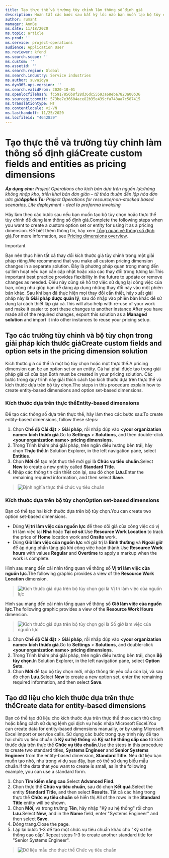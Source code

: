 ```yaml
---
title: Tạo thực thể và trường tùy chỉnh làm thông số định giá
description: Hoàn tất các bước sau bất kỳ lúc nào bạn muốn tạo bộ tùy chọn hoặc thực thể tùy chỉnh.
author: rumant
manager: AnnBe
ms.date: 11/18/2020
ms.topic: article
ms.prod: ''
ms.service: project-operations
audience: Application User
ms.reviewer: kfend
ms.search.scope: ''
ms.custom: ''
ms.assetid: ''
ms.search.region: Global
ms.search.industry: Service industries
ms.author: suvaidya
ms.dyn365.ops.version: ''
ms.search.validFrom: 2020-10-01
ms.openlocfilehash: fc5917856b8f28d36dc55593a68eba7823a00b36
ms.sourcegitcommit: 573be7e36604ace82b35e439cfa748aa7c587415
ms.translationtype: HT
ms.contentlocale: vi-VN
ms.lasthandoff: 11/25/2020
ms.locfileid: "4642839"
---
```

# <a name="create-custom-fields-and-entities-as-pricing-dimensions"></a><span data-ttu-id="8439f-103">Tạo thực thể và trường tùy chỉnh làm thông số định giá</span><span class="sxs-lookup"><span data-stu-id="8439f-103">Create custom fields and entities as pricing dimensions</span></span>

<span data-ttu-id="8439f-104">_**Áp dụng cho:** Project Operations cho kịch bản dựa trên nguồn lực/hàng không nhập kho, triển khai bản đơn giản – từ thỏa thuận đến lập hóa đơn ước giá_</span><span class="sxs-lookup"><span data-stu-id="8439f-104">_**Applies To:** Project Operations for resource/non-stocked based scenarios, Lite deployment - deal to proforma invoicing_</span></span>

<span data-ttu-id="8439f-105">Hãy làm theo các bước sau nếu bạn muốn tạo bộ tùy chọn hoặc thực thể tùy chỉnh để dùng làm thông số định giá.</span><span class="sxs-lookup"><span data-stu-id="8439f-105">Complete the following steps when you want to create a custom option set or entity for using it as a pricing dimension.</span></span> <span data-ttu-id="8439f-106">Để biết thêm thông tin, hãy xem [Tổng quan về thông số định giá](pricing-dimensions-overview.md).</span><span class="sxs-lookup"><span data-stu-id="8439f-106">For more information, see [Pricing dimensions overview](pricing-dimensions-overview.md).</span></span>  

> [!IMPORTANT]
> <span data-ttu-id="8439f-107">Bạn nên thực hiện tất cả thay đổi kích thước giá tùy chỉnh trong một giải pháp riêng.</span><span class="sxs-lookup"><span data-stu-id="8439f-107">We recommend that you make all custom pricing dimension changes in a separate solution.</span></span> <span data-ttu-id="8439f-108">Đây là phương pháp quan trọng mang đến sự linh hoạt nếu bạn cần cập nhật hoặc xóa các thay đổi trong tương lai.</span><span class="sxs-lookup"><span data-stu-id="8439f-108">This important best practice provides flexibility in the future to update or remove changes as needed.</span></span> <span data-ttu-id="8439f-109">Điều này cũng sẽ hỗ trợ việc sử dụng lại công việc của bạn, cũng như giúp bạn dễ dàng áp dụng những thay đổi này vào một phiên bản khác. Sau khi bạn đã thực hiện mọi thay đổi cần thiết, hãy xuất giải pháp này là **Giải pháp được quản lý**, sau đó nhập vào phiên bản khác để sử dụng lại cách thiết lập giá cả.</span><span class="sxs-lookup"><span data-stu-id="8439f-109">This will also help with re-use of your work and make it easier to port these changes to another instance After you have made all of the required changes, export this solution as a **Managed solution** and import it into other instances to reuse your pricing setup.</span></span>

  
## <a name="create-custom-fields-and-option-sets-in-the-pricing-dimension-solution"></a><span data-ttu-id="8439f-110">Tạo các trường tùy chỉnh và bộ tùy chọn trong giải pháp kích thước giá</span><span class="sxs-lookup"><span data-stu-id="8439f-110">Create custom fields and option sets in the pricing dimension solution</span></span>

<span data-ttu-id="8439f-111">Kích thước giá có thể là một bộ tùy chọn hoặc một thực thể.</span><span class="sxs-lookup"><span data-stu-id="8439f-111">A pricing dimension can be an option set or an entity.</span></span> <span data-ttu-id="8439f-112">Cả hai phải được tạo trong giải pháp giá cả của bạn.</span><span class="sxs-lookup"><span data-stu-id="8439f-112">Both must be created in your pricing solution.</span></span> <span data-ttu-id="8439f-113">Các bước trong quy trình này giải thích cách tạo kích thước dựa trên thực thể và kích thước dựa trên bộ tùy chọn.</span><span class="sxs-lookup"><span data-stu-id="8439f-113">The steps in this procedure explain how to create entity-based dimensions and option set-based dimensions.</span></span>

### <a name="entity-based-dimensions"></a><span data-ttu-id="8439f-114">Kích thước dựa trên thực thể</span><span class="sxs-lookup"><span data-stu-id="8439f-114">Entity-based dimensions</span></span>
<span data-ttu-id="8439f-115">Để tạo các thông số dựa trên thực thể, hãy làm theo các bước sau:</span><span class="sxs-lookup"><span data-stu-id="8439f-115">To create entity-based dimensions, follow these steps:</span></span>

1. <span data-ttu-id="8439f-116">Chọn **Chế độ Cài đặt** > **Giải pháp**, rồi nhấp đúp vào **\<your organization name> kích thước giá**.</span><span class="sxs-lookup"><span data-stu-id="8439f-116">Go to **Settings** > **Solutions**, and then double-click **\<your organization name> pricing dimensions**.</span></span>
2. <span data-ttu-id="8439f-117">Trong Trình khám phá giải pháp, trên ngăn điều hướng bên trái, hãy chọn **Thực thể**.</span><span class="sxs-lookup"><span data-stu-id="8439f-117">In Solution Explorer, in the left navigation pane, select **Entities**.</span></span>
3. <span data-ttu-id="8439f-118">Chọn **Mới** để tạo một thực thể mới gọi là **Chức vụ tiêu chuẩn**.</span><span class="sxs-lookup"><span data-stu-id="8439f-118">Select **New** to create a new entity called **Standard Title**.</span></span> 
4. <span data-ttu-id="8439f-119">Nhập các thông tin cần thiết còn lại, sau đó chọn **Lưu**.</span><span class="sxs-lookup"><span data-stu-id="8439f-119">Enter the remaining required information, and then select **Save**.</span></span>

> ![Định nghĩa thực thể chức vụ tiêu chuẩn](media/Standard-Title-entity-definition.png)

### <a name="option-set-based-dimensions"></a><span data-ttu-id="8439f-121">Kích thước dựa trên bộ tùy chọn</span><span class="sxs-lookup"><span data-stu-id="8439f-121">Option set-based dimensions</span></span> 
<span data-ttu-id="8439f-122">Bạn có thể tạo hai kích thước dựa trên bộ tùy chọn.</span><span class="sxs-lookup"><span data-stu-id="8439f-122">You can create two option set-based dimensions.</span></span> 

- <span data-ttu-id="8439f-123">Dùng **Vị trí làm việc của nguồn lực** để theo dõi giá của công việc có vị trí làm việc tại **Nhà** hoặc **Tại cơ sở**.</span><span class="sxs-lookup"><span data-stu-id="8439f-123">Use **Resource Work Location** to track the price of **Home** location work and **Onsite** work.</span></span> 
- <span data-ttu-id="8439f-124">Dùng **Giờ làm việc của nguồn lực** với giá trị là **Bình thường** và **Ngoài giờ** để áp dụng phần tăng giá khi công việc hoàn thành.</span><span class="sxs-lookup"><span data-stu-id="8439f-124">Use **Resource Work hours** with values **Regular** and **Overtime** to apply a markup when the work is complete.</span></span>

<span data-ttu-id="8439f-125">Hình sau mang đến cái nhìn tổng quan về thông số **Vị trí làm việc của nguồn lực**.</span><span class="sxs-lookup"><span data-stu-id="8439f-125">The following graphic provides a view of the **Resource Work Location** dimension.</span></span> 

> ![Kích thước giá dựa trên bộ tùy chọn gọi là Vị trí làm việc của nguồn lực](media/Option-set-PD-called-Resource-Work-Location.png)

<span data-ttu-id="8439f-127">Hình sau mang đến cái nhìn tổng quan về thông số **Giờ làm việc của nguồn lực**.</span><span class="sxs-lookup"><span data-stu-id="8439f-127">The following graphic provides a view of the **Resource Work Hours** dimension.</span></span> 

> ![Kích thước giá dựa trên bộ tùy chọn gọi là Số giờ làm việc của nguồn lực](media/Option-set-PD-called-Resource-Work-Hours.png)

1. <span data-ttu-id="8439f-129">Chọn **Chế độ Cài đặt** > **Giải pháp**, rồi nhấp đúp vào **\<your organization name> kích thước giá**.</span><span class="sxs-lookup"><span data-stu-id="8439f-129">Go to **Settings** > **Solutions**, and double-click  **\<your organization name> pricing dimensions**.</span></span> 
2. <span data-ttu-id="8439f-130">Trong Trình khám phá giải pháp, trên ngăn điều hướng bên trái, chọn **Bộ tùy chọn**.</span><span class="sxs-lookup"><span data-stu-id="8439f-130">In Solution Explorer, in the left navigation pane, select  **Option Sets**.</span></span> 
3. <span data-ttu-id="8439f-131">Chọn **Mới** để tạo bộ tùy chọn mới, nhập thông tin yêu cầu còn lại, và sau đó chọn **Lưu**.</span><span class="sxs-lookup"><span data-stu-id="8439f-131">Select **New** to create a new option set, enter the remaining required information, and then select **Save**.</span></span>

## <a name="create-data-for-entity-based-dimensions"></a><span data-ttu-id="8439f-132">Tạo dữ liệu cho kích thước dựa trên thực thể</span><span class="sxs-lookup"><span data-stu-id="8439f-132">Create data for entity-based dimensions</span></span>

<span data-ttu-id="8439f-133">Bạn có thể tạo dữ liệu cho kích thước dựa trên thực thể theo cách thủ công hoặc bằng cách sử dụng lệnh gọi dịch vụ hoặc nhập Microsoft Excel.</span><span class="sxs-lookup"><span data-stu-id="8439f-133">You can create data for entity-based dimensions manually, or by using Microsoft Excel import or service calls.</span></span> <span data-ttu-id="8439f-134">Sử dụng các bước trong quy trình này để tạo hai chức vụ tiêu chuẩn là **Kỹ sư hệ thống** và **Kỹ sư hệ thống cấp cao** từ kích thước dựa trên thực thể **Chức vụ tiêu chuẩn**.</span><span class="sxs-lookup"><span data-stu-id="8439f-134">Use the steps in this procedure to create two standard titles, **Systems Engineer** and **Senior Systems Engineer** from the entity-based dimension, **Standard Title**.</span></span> <span data-ttu-id="8439f-135">Nếu dữ liệu bạn muốn tạo nhỏ, như trong ví dụ sau đây, bạn có thể sử dụng biểu mẫu chuẩn.</span><span class="sxs-lookup"><span data-stu-id="8439f-135">If the data that you want to create is small, as in the following example, you can use a standard form.</span></span>

1. <span data-ttu-id="8439f-136">Chọn **Tìm kiếm nâng cao**.</span><span class="sxs-lookup"><span data-stu-id="8439f-136">Select **Advanced Find**.</span></span>
2. <span data-ttu-id="8439f-137">Chọn thực thể **Chức vụ tiêu chuẩn**, sau đó chọn **Kết quả**.</span><span class="sxs-lookup"><span data-stu-id="8439f-137">Select the entity **Standard Title**, and then select **Results**.</span></span> <span data-ttu-id="8439f-138">Tất cả các hàng trong thực thể **Chức vụ tiêu chuẩn** sẽ hiển thị.</span><span class="sxs-lookup"><span data-stu-id="8439f-138">All of the rows in the **Standard Title** entity will be shown.</span></span>
3. <span data-ttu-id="8439f-139">Chọn **Mới**, và trong trường **Tên**, hãy nhập "Kỹ sư hệ thống" rồi chọn **Lưu**.</span><span class="sxs-lookup"><span data-stu-id="8439f-139">Select **New**, and in the **Name** field, enter "Systems Engineer" and then select **Save**.</span></span>
4. <span data-ttu-id="8439f-140">Đóng trang.</span><span class="sxs-lookup"><span data-stu-id="8439f-140">Close the page.</span></span> 
5. <span data-ttu-id="8439f-141">Lặp lại bước 1-3 để tạo một chức vụ tiêu chuẩn khác cho "Kỹ sư hệ thống cao cấp".</span><span class="sxs-lookup"><span data-stu-id="8439f-141">Repeat steps 1-3 to create another standard title for "Senior Systems Engineer".</span></span>

> ![Dữ liệu mẫu cho thực thể Chức vụ tiêu chuẩn](media/ST-data.png)
